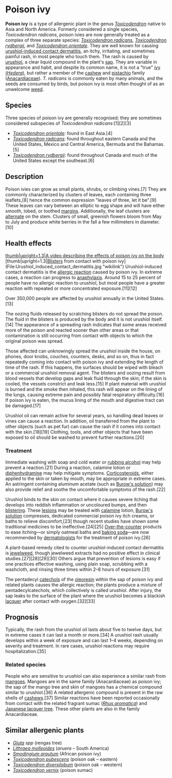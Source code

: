 # Poison ivy

**Poison ivy** is a type of allergenic plant in the genus
*[Toxicodendron](Toxicodendron "wikilink")* native to Asia and North
America. Formerly considered a single species, *Toxicodendron radicans*,
poison ivies are now generally treated as a complex of three separate
species: *[Toxicodendron radicans](Toxicodendron_radicans "wikilink")*,
*[Toxicodendron rydbergii](Toxicodendron_rydbergii "wikilink")*, and
*[Toxicodendron orientale](Toxicodendron_orientale "wikilink")*. They
are well known for causing [urushiol-induced contact
dermatitis](urushiol-induced_contact_dermatitis "wikilink"), an itchy,
irritating, and sometimes painful rash, in most people who touch them.
The rash is caused by [urushiol](urushiol "wikilink"), a clear liquid
compound in the plant's [sap](sap "wikilink"). They are variable in
appearance and habit, and despite its common name, it is not a "true"
[ivy (*Hedera*)](Hedera "wikilink"), but rather a member of the
[cashew](cashew "wikilink") and [pistachio](pistachio "wikilink") family
([Anacardiaceae](Anacardiaceae "wikilink")). *T. radicans* is commonly
eaten by many animals, and the seeds are consumed by birds, but poison
ivy is most often thought of as an unwelcome [weed](weed "wikilink").

## Species

Three species of poison ivy are generally recognised; they are sometimes
considered subspecies of *Toxicodendron radicans*:[1][2][3]

-   *[Toxicodendron orientale](Toxicodendron_orientale "wikilink")*:
    found in East Asia.[4]
-   *[Toxicodendron radicans](Toxicodendron_radicans "wikilink")*: found
    throughout eastern Canada and the United States, Mexico and Central
    America, Bermuda and the Bahamas.[5]
-   *[Toxicodendron rydbergii](Toxicodendron_rydbergii "wikilink")*:
    found throughout Canada and much of the United States except the
    southeast.[6]

## Description

Poison ivies can grow as small plants, shrubs, or climbing vines.[7]
They are commonly characterized by clusters of leaves, each containing
three leaflets,[8] hence the common expression "leaves of three, let it
be".[9] These leaves can vary between an elliptic to egg shape and will
have either smooth, lobed, or toothed [margins](Crenulate "wikilink").
Additionally, the leaf clusters are
[alternate](Alternate_leaf "wikilink") on the stem. Clusters of small,
greenish flowers bloom from May to July and produce white berries in the
fall a few millimeters in diameter.[10]

## Health effects

[thumb|upright=1.3|A video describing the effects of poison ivy on the
body](File:How_Poison_Ivy_Works.webm "wikilink")
[thumb|upright=1.3|[Blisters](Blister "wikilink") from contact with
poison ivy](File:Urushiol_induced_contact_dermatitis.jpg "wikilink")
Urushiol-induced contact dermatitis is the [allergic
reaction](allergy "wikilink") caused by poison ivy. In extreme cases, a
reaction can progress to [anaphylaxis](anaphylaxis "wikilink"). Around
15 to 25 percent of people have no allergic reaction to urushiol, but
most people have a greater reaction with repeated or more concentrated
exposure.[11][12]

Over 350,000 people are affected by urushiol annually in the United
States.[13]

The oozing fluids released by scratching blisters do not spread the
poison. The fluid in the blisters is produced by the body and it is not
urushiol itself.[14] The appearance of a spreading rash indicates that
some areas received more of the poison and reacted sooner than other
areas or that contamination is still occurring from contact with objects
to which the original poison was spread.

Those affected can unknowingly spread the urushiol inside the house, on
phones, door knobs, couches, counters, desks, and so on, thus in fact
repeatedly coming into contact with poison ivy and extending the length
of time of the rash. If this happens, the surfaces should be wiped with
bleach or a commercial urushiol removal agent. The blisters and oozing
result from blood vessels that develop gaps and leak fluid through the
skin; if the skin is cooled, the vessels constrict and leak less.[15] If
plant material with urushiol is burned and the smoke then inhaled, this
rash will appear on the lining of the lungs, causing extreme pain and
possibly fatal respiratory difficulty.[16] If poison ivy is eaten, the
mucus lining of the mouth and digestive tract can be damaged.[17]

Urushiol oil can remain active for several years, so handling dead
leaves or vines can cause a reaction. In addition, oil transferred from
the plant to other objects (such as pet fur) can cause the rash if it
comes into contact with the skin.[18][19] Clothing, tools, and other
objects that have been exposed to oil should be washed to prevent
further reactions.[20]

### Treatment

Immediate washing with soap and cold water or [rubbing
alcohol](rubbing_alcohol "wikilink") may help prevent a reaction.[21]
During a reaction, calamine lotion or
[diphenhydramine](diphenhydramine "wikilink") may help mitigate
symptoms. [Corticosteroids](Corticosteroid "wikilink"), either applied
to the skin or taken by mouth, may be appropriate in extreme cases. An
astringent containing aluminum acetate (such as [Burow's
solution](Burow's_solution "wikilink")) may also provide relief and
soothe the uncomfortable symptoms of the rash.[22]

Urushiol binds to the skin on contact where it causes severe itching
that develops into reddish inflammation or uncoloured bumps, and then
[blistering](blister "wikilink"). These [lesions](lesions "wikilink")
may be treated with [calamine](calamine "wikilink") lotion, [Burow's
solution](Burow's_solution "wikilink") compresses, dedicated commercial
poison ivy itch creams, or baths to relieve discomfort,[23] though
recent studies have shown some traditional medicines to be
ineffective.[24][25] [Over-the-counter](Over-the-counter "wikilink")
products to ease itching—or simply oatmeal baths and [baking
soda](baking_soda "wikilink")—are now recommended by
[dermatologists](dermatologists "wikilink") for the treatment of poison
ivy.[26]

A plant-based remedy cited to counter urushiol-induced contact
dermatitis is [jewelweed](Impatiens "wikilink"), though jewelweed
extracts had no positive effect in clinical studies.[27][28][29][30]
Others argue that prevention of lesions is easy if one practices
effective washing, using plain soap, scrubbing with a washcloth, and
rinsing three times within 2–8 hours of exposure.[31]

The pentadecyl [catechols](catechols "wikilink") of the
[oleoresin](oleoresin "wikilink") within the sap of poison ivy and
related plants causes the allergic reaction; the plants produce a
mixture of pentadecylcatechols, which collectively is called urushiol.
After injury, the sap leaks to the surface of the plant where the
urushiol becomes a blackish [lacquer](lacquer "wikilink") after contact
with oxygen.[32][33]

## Prognosis

Typically, the rash from the urushiol oil lasts about five to twelve
days, but in extreme cases it can last a month or more.[34] A urushiol
rash usually develops within a week of exposure and can last 1–4 weeks,
depending on severity and treatment. In rare cases, urushiol reactions
may require hospitalization.[35]

### Related species

People who are sensitive to urushiol can also experience a similar rash
from [mangoes](mangoes "wikilink"). Mangoes are in the same family
(Anacardiaceae) as poison ivy; the sap of the mango tree and skin of
mangoes has a chemical compound similar to urushiol.[36] A related
allergenic compound is present in the raw shells of
[cashews](cashew "wikilink").[37] Similar reactions have been reported
occasionally from contact with the related fragrant sumac (*[Rhus
aromatica](Rhus_aromatica "wikilink")*) and [Japanese lacquer
tree](Toxicodendron_vernicifluum "wikilink"). These other plants are
also in the family Anacardiaceae.

## Similar allergenic plants

-   *[Gluta](Gluta "wikilink") spp* (rengas tree)
-   *[Lithraea molleoides](Lithraea_molleoides "wikilink")* (*aruera* –
    South America)
-   *[Smodingium argutum](Smodingium_argutum "wikilink")* (African
    poison ivy)
-   *[Toxicodendron pubescens](Toxicodendron_pubescens "wikilink")*
    (poison oak – eastern)
-   *[Toxicodendron
    diversilobum](Toxicodendron_diversilobum "wikilink")* (poison oak –
    western)
-   *[Toxicodendron vernix](Toxicodendron_vernix "wikilink")* (poison
    sumac)